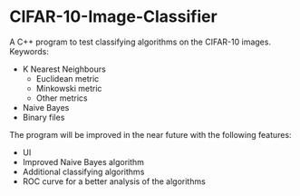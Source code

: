 # CIFAR-10-Image-Classifier
A C++ program to test classifying algorithms on the CIFAR-10 images.
Keywords:
- K Nearest Neighbours
  - Euclidean metric
  - Minkowski metric
  - Other metrics
- Naive Bayes
- Binary files

The program will be improved in the near future with the following features:
- UI
- Improved Naive Bayes algorithm
- Additional classifying algorithms
- ROC curve for a better analysis of the algorithms
